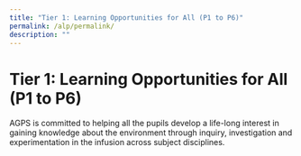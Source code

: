 ```yaml
---
title: "Tier 1: Learning Opportunities for All (P1 to P6)"
permalink: /alp/permalink/
description: ""
---
```

**Tier 1: Learning Opportunities for All (P1 to P6)**
======================

AGPS is committed to helping all the pupils develop a life-long interest in gaining knowledge about the environment through inquiry, investigation and experimentation in the infusion across subject disciplines.
